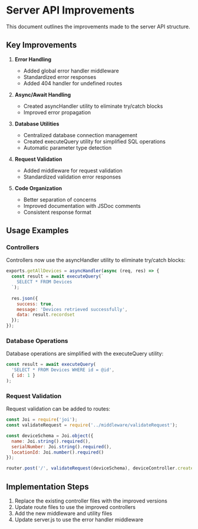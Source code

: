 # Server API Improvements

This document outlines the improvements made to the server API structure.

## Key Improvements

1. **Error Handling**
   - Added global error handler middleware
   - Standardized error responses
   - Added 404 handler for undefined routes

2. **Async/Await Handling**
   - Created asyncHandler utility to eliminate try/catch blocks
   - Improved error propagation

3. **Database Utilities**
   - Centralized database connection management
   - Created executeQuery utility for simplified SQL operations
   - Automatic parameter type detection

4. **Request Validation**
   - Added middleware for request validation
   - Standardized validation error responses

5. **Code Organization**
   - Better separation of concerns
   - Improved documentation with JSDoc comments
   - Consistent response format

## Usage Examples

### Controllers
Controllers now use the asyncHandler utility to eliminate try/catch blocks:

```javascript
exports.getAllDevices = asyncHandler(async (req, res) => {
  const result = await executeQuery(`
    SELECT * FROM Devices
  `);
  
  res.json({
    success: true,
    message: 'Devices retrieved successfully',
    data: result.recordset
  });
});
```

### Database Operations
Database operations are simplified with the executeQuery utility:

```javascript
const result = await executeQuery(
  'SELECT * FROM Devices WHERE id = @id',
  { id: 1 }
);
```

### Request Validation
Request validation can be added to routes:

```javascript
const Joi = require('joi');
const validateRequest = require('../middleware/validateRequest');

const deviceSchema = Joi.object({
  name: Joi.string().required(),
  serialNumber: Joi.string().required(),
  locationId: Joi.number().required()
});

router.post('/', validateRequest(deviceSchema), deviceController.createDevice);
```

## Implementation Steps

1. Replace the existing controller files with the improved versions
2. Update route files to use the improved controllers
3. Add the new middleware and utility files
4. Update server.js to use the error handler middleware